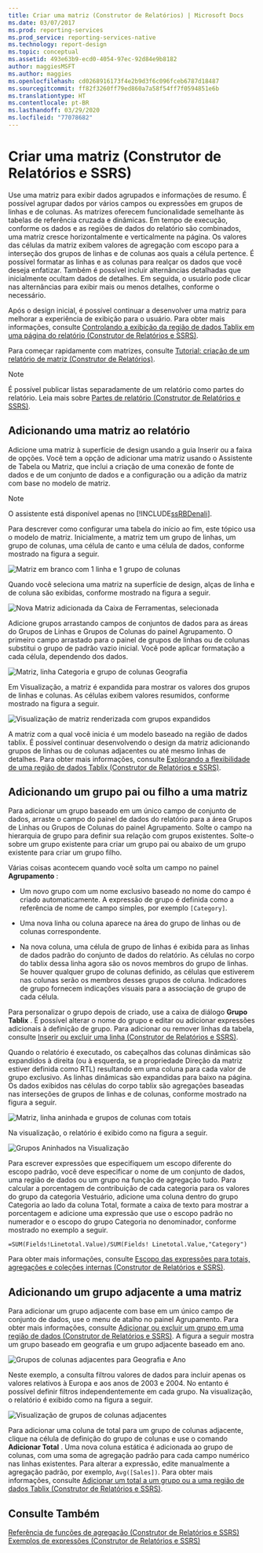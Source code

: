 ```yaml
---
title: Criar uma matriz (Construtor de Relatórios) | Microsoft Docs
ms.date: 03/07/2017
ms.prod: reporting-services
ms.prod_service: reporting-services-native
ms.technology: report-design
ms.topic: conceptual
ms.assetid: 493e63b9-ecd0-4054-97ec-92d84e9b8182
author: maggiesMSFT
ms.author: maggies
ms.openlocfilehash: cd0268916173f4e2b9d3f6c096fceb6787d18487
ms.sourcegitcommit: ff82f3260ff79ed860a7a58f54ff7f0594851e6b
ms.translationtype: HT
ms.contentlocale: pt-BR
ms.lasthandoff: 03/29/2020
ms.locfileid: "77078682"
---
```

# <a name="create-a-matrix-report-builder-and-ssrs"></a>Criar uma matriz (Construtor de Relatórios e SSRS)
  Use uma matriz para exibir dados agrupados e informações de resumo. É possível agrupar dados por vários campos ou expressões em grupos de linhas e de colunas. As matrizes oferecem funcionalidade semelhante às tabelas de referência cruzada e dinâmicas. Em tempo de execução, conforme os dados e as regiões de dados do relatório são combinados, uma matriz cresce horizontalmente e verticalmente na página. Os valores das células da matriz exibem valores de agregação com escopo para a interseção dos grupos de linhas e de colunas aos quais a célula pertence. É possível formatar as linhas e as colunas para realçar os dados que você deseja enfatizar. Também é possível incluir alternâncias detalhadas que inicialmente ocultam dados de detalhes. Em seguida, o usuário pode clicar nas alternâncias para exibir mais ou menos detalhes, conforme o necessário.  
  
 Após o design inicial, é possível continuar a desenvolver uma matriz para melhorar a experiência de exibição para o usuário. Para obter mais informações, consulte [Controlando a exibição da região de dados Tablix em uma página do relatório &#40;Construtor de Relatórios e SSRS&#41;](../../reporting-services/report-design/controlling-the-tablix-data-region-display-on-a-report-page.md).  
  
 Para começar rapidamente com matrizes, consulte [Tutorial: criação de um relatório de matriz &#40;Construtor de Relatórios&#41;](../../reporting-services/tutorial-creating-a-matrix-report-report-builder.md).  
  
> [!NOTE]  
>  É possível publicar listas separadamente de um relatório como partes do relatório. Leia mais sobre [Partes de relatório (Construtor de Relatórios e SSRS)](../../reporting-services/report-design/report-parts-report-builder-and-ssrs.md).  
  
##  <a name="adding-a-matrix-to-your-report"></a><a name="AddingMatrix"></a> Adicionando uma matriz ao relatório  
 Adicione uma matriz à superfície de design usando a guia Inserir ou a faixa de opções. Você tem a opção de adicionar uma matriz usando o Assistente de Tabela ou Matriz, que inclui a criação de uma conexão de fonte de dados e de um conjunto de dados e a configuração ou a adição da matriz com base no modelo de matriz.  
  
> [!NOTE]  
>  O assistente está disponível apenas no [!INCLUDE[ssRBDenali](../../includes/ssrbdenali-md.md)].  
  
 Para descrever como configurar uma tabela do início ao fim, este tópico usa o modelo de matriz.  Inicialmente, a matriz tem um grupo de linhas, um grupo de colunas, uma célula de canto e uma célula de dados, conforme mostrado na figura a seguir.  
  
 ![Matriz em branco com 1 linha e 1 grupo de colunas](../../reporting-services/report-design/media/rs-matrixtemplatenew.gif "Matriz em branco com 1 linha e 1 grupo de colunas")  
  
 Quando você seleciona uma matriz na superfície de design, alças de linha e de coluna são exibidas, conforme mostrado na figura a seguir.  
  
 ![Nova Matriz adicionada da Caixa de Ferramentas, selecionada](../../reporting-services/report-design/media/rs-matrixtemplatenewselected.gif "Nova Matriz adicionada da Caixa de Ferramentas, selecionada")  
  
 Adicione grupos arrastando campos de conjuntos de dados para as áreas do Grupos de Linhas e Grupos de Colunas do painel Agrupamento. O primeiro campo arrastado para o painel de grupos de linhas ou de colunas substitui o grupo de padrão vazio inicial. Você pode aplicar formatação a cada célula, dependendo dos dados.  
  
 ![Matriz, linha Categoria e grupo de colunas Geografia](../../reporting-services/report-design/media/rs-basicmatrixdesign.gif "Matriz, linha Categoria e grupo de colunas Geografia")  
  
 Em Visualização, a matriz é expandida para mostrar os valores dos grupos de linhas e colunas. As células exibem valores resumidos, conforme mostrado na figura a seguir.  
  
 ![Visualização de matriz renderizada com grupos expandidos](../../reporting-services/report-design/media/rs-basicmatrixpreview.gif "Visualização de matriz renderizada com grupos expandidos")  
  
 A matriz com a qual você inicia é um modelo baseado na região de dados tablix. É possível continuar desenvolvendo o design da matriz adicionando grupos de linhas ou de colunas adjacentes ou até mesmo linhas de detalhes. Para obter mais informações, consulte [Explorando a flexibilidade de uma região de dados Tablix &#40;Construtor de Relatórios e SSRS&#41;](../../reporting-services/report-design/exploring-the-flexibility-of-a-tablix-data-region-report-builder-and-ssrs.md).  
  
  
##  <a name="adding-a-parent-group-or-child-group-to-a-matrix"></a><a name="AddingParentGroupChild"></a> Adicionando um grupo pai ou filho a uma matriz  
 Para adicionar um grupo baseado em um único campo de conjunto de dados, arraste o campo do painel de dados do relatório para a área Grupos de Linhas ou Grupos de Colunas do painel Agrupamento. Solte o campo na hierarquia de grupo para definir sua relação com grupos existentes. Solte-o sobre um grupo existente para criar um grupo pai ou abaixo de um grupo existente para criar um grupo filho.  
  
 Várias coisas acontecem quando você solta um campo no painel **Agrupamento** :  
  
-   Um novo grupo com um nome exclusivo baseado no nome do campo é criado automaticamente. A expressão de grupo é definida como a referência de nome de campo simples, por exemplo `[Category]`.  
  
-   Uma nova linha ou coluna aparece na área do grupo de linhas ou de colunas correspondente.  
  
-   Na nova coluna, uma célula de grupo de linhas é exibida para as linhas de dados padrão do conjunto de dados do relatório. As células no corpo do tablix dessa linha agora são os novos membros do grupo de linhas. Se houver qualquer grupo de colunas definido, as células que estiverem nas colunas serão os membros desses grupos de coluna. Indicadores de grupo fornecem indicações visuais para a associação de grupo de cada célula.  
  
 Para personalizar o grupo depois de criado, use a caixa de diálogo **Grupo Tablix** . É possível alterar o nome do grupo e editar ou adicionar expressões adicionais à definição de grupo. Para adicionar ou remover linhas da tabela, consulte [Inserir ou excluir uma linha &#40;Construtor de Relatórios e SSRS&#41;](../../reporting-services/report-design/insert-or-delete-a-row-report-builder-and-ssrs.md).  
  
 Quando o relatório é executado, os cabeçalhos das colunas dinâmicas são expandidos à direita (ou à esquerda, se a propriedade Direção da matriz estiver definida como RTL) resultando em uma coluna para cada valor de grupo exclusivo. As linhas dinâmicas são expandidas para baixo na página. Os dados exibidos nas células do corpo tablix são agregações baseadas nas interseções de grupos de linhas e de colunas, conforme mostrado na figura a seguir.  
  
 ![Matriz, linha aninhada e grupos de colunas com totais](../../reporting-services/report-design/media/rs-basicmatrixnestedgroupstotalsdesign.gif "Matriz, linha aninhada e grupos de colunas com totais")  
  
 Na visualização, o relatório é exibido como na figura a seguir.  
  
 ![Grupos Aninhados na Visualização](../../reporting-services/report-design/media/rs-basicmatrixnestedgroupstotalspreview.gif "Grupos Aninhados na Visualização")  
  
 Para escrever expressões que especifiquem um escopo diferente do escopo padrão, você deve especificar o nome de um conjunto de dados, uma região de dados ou um grupo na função de agregação tudo. Para calcular a porcentagem de contribuição de cada categoria para os valores do grupo da categoria Vestuário, adicione uma coluna dentro do grupo Categoria ao lado da coluna Total, formate a caixa de texto para mostrar a porcentagem e adicione uma expressão que use o escopo padrão no numerador e o escopo do grupo Categoria no denominador, conforme mostrado no exemplo a seguir.  
  
 `=SUM(Fields!Linetotal.Value)/SUM(Fields! Linetotal.Value,"Category")`  
  
 Para obter mais informações, consulte [Escopo das expressões para totais, agregações e coleções internas &#40;Construtor de Relatórios e SSRS&#41;](../../reporting-services/report-design/expression-scope-for-totals-aggregates-and-built-in-collections.md).  
  
  
##  <a name="adding-an-adjacent-group-to-a-matrix"></a><a name="AddingAdjacentGroup"></a> Adicionando um grupo adjacente a uma matriz  
 Para adicionar um grupo adjacente com base em um único campo de conjunto de dados, use o menu de atalho no painel Agrupamento. Para obter mais informações, consulte [Adicionar ou excluir um grupo em uma região de dados &#40;Construtor de Relatórios e SSRS&#41;](../../reporting-services/report-design/add-or-delete-a-group-in-a-data-region-report-builder-and-ssrs.md). A figura a seguir mostra um grupo baseado em geografia e um grupo adjacente baseado em ano.  
  
 ![Grupos de colunas adjacentes para Geografia e Ano](../../reporting-services/report-design/media/rs-basicmatrixadjacentgroupsdesign.gif "Grupos de colunas adjacentes para Geografia e Ano")  
  
 Neste exemplo, a consulta filtrou valores de dados para incluir apenas os valores relativos à Europa e aos anos de 2003 e 2004. No entanto é possível definir filtros independentemente em cada grupo. Na visualização, o relatório é exibido como na figura a seguir.  
  
 ![Visualização de grupos de colunas adjacentes](../../reporting-services/report-design/media/rs-basicmatrixadjacentgroupspreview.gif "Visualização de grupos de colunas adjacentes")  
  
 Para adicionar uma coluna de total para um grupo de colunas adjacente, clique na célula de definição do grupo de colunas e use o comando **Adicionar Total** . Uma nova coluna estática é adicionada ao grupo de colunas, com uma soma de agregação padrão para cada campo numérico nas linhas existentes. Para alterar a expressão, edite manualmente a agregação padrão, por exemplo, `Avg([Sales])`. Para obter mais informações, consulte [Adicionar um total a um grupo ou a uma região de dados Tablix &#40;Construtor de Relatórios e SSRS&#41;](../../reporting-services/report-design/add-a-total-to-a-group-or-tablix-data-region-report-builder-and-ssrs.md).  
  
  
## <a name="see-also"></a>Consulte Também  
 [Referência de funções de agregação &#40;Construtor de Relatórios e SSRS&#41;](../../reporting-services/report-design/report-builder-functions-aggregate-functions-reference.md)   
 [Exemplos de expressões &#40;Construtor de Relatórios e SSRS&#41;](../../reporting-services/report-design/expression-examples-report-builder-and-ssrs.md)  
  
  
